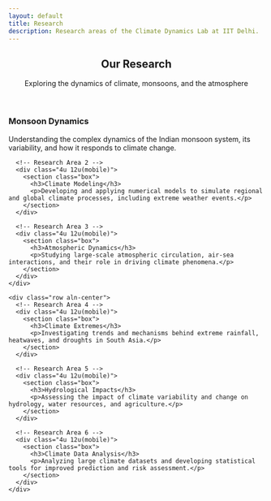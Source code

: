 ```yaml
---
layout: default
title: Research
description: Research areas of the Climate Dynamics Lab at IIT Delhi.
---
```


<!-- Banner / Page Header -->
<section id="banner">
  <header>
    <h2>Our Research</h2>
    <p>Exploring the dynamics of climate, monsoons, and the atmosphere</p>
  </header>
</section>

<!-- Main Content -->
<section class="wrapper style1">
  <div class="container">
    <div class="row aln-center">
      <!-- Research Area 1 -->
      <div class="4u 12u(mobile)">
        <section class="box">
          <h3>Monsoon Dynamics</h3>
          <p>Understanding the complex dynamics of the Indian monsoon system, its variability, and how it responds to climate change.</p>
        </section>
      </div>

      <!-- Research Area 2 -->
      <div class="4u 12u(mobile)">
        <section class="box">
          <h3>Climate Modeling</h3>
          <p>Developing and applying numerical models to simulate regional and global climate processes, including extreme weather events.</p>
        </section>
      </div>

      <!-- Research Area 3 -->
      <div class="4u 12u(mobile)">
        <section class="box">
          <h3>Atmospheric Dynamics</h3>
          <p>Studying large-scale atmospheric circulation, air-sea interactions, and their role in driving climate phenomena.</p>
        </section>
      </div>
    </div>

    <div class="row aln-center">
      <!-- Research Area 4 -->
      <div class="4u 12u(mobile)">
        <section class="box">
          <h3>Climate Extremes</h3>
          <p>Investigating trends and mechanisms behind extreme rainfall, heatwaves, and droughts in South Asia.</p>
        </section>
      </div>

      <!-- Research Area 5 -->
      <div class="4u 12u(mobile)">
        <section class="box">
          <h3>Hydrological Impacts</h3>
          <p>Assessing the impact of climate variability and change on hydrology, water resources, and agriculture.</p>
        </section>
      </div>

      <!-- Research Area 6 -->
      <div class="4u 12u(mobile)">
        <section class="box">
          <h3>Climate Data Analysis</h3>
          <p>Analyzing large climate datasets and developing statistical tools for improved prediction and risk assessment.</p>
        </section>
      </div>
    </div>
  </div>
</section>

